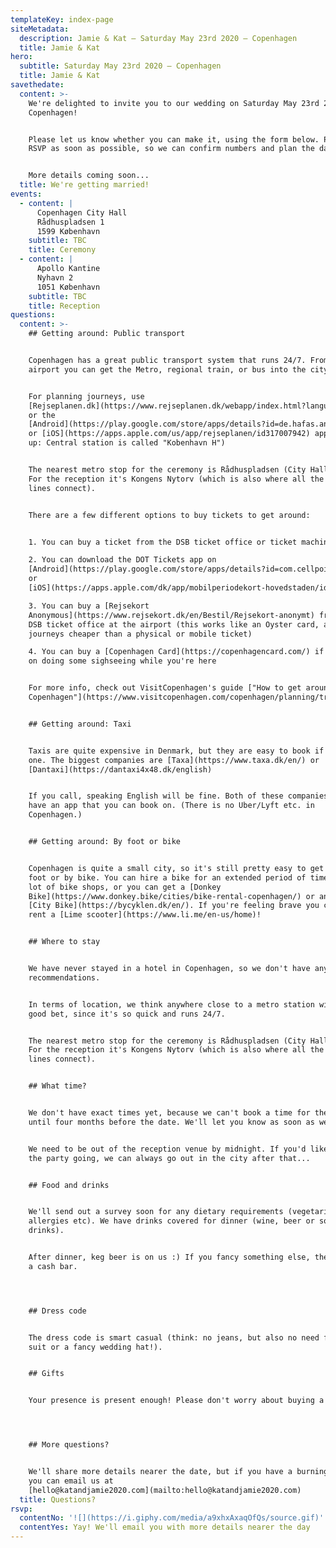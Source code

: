 ```yaml
---
templateKey: index-page
siteMetadata:
  description: Jamie & Kat — Saturday May 23rd 2020 — Copenhagen
  title: Jamie & Kat
hero:
  subtitle: Saturday May 23rd 2020 — Copenhagen
  title: Jamie & Kat
savethedate:
  content: >-
    We're delighted to invite you to our wedding on Saturday May 23rd 2020 in
    Copenhagen!


    Please let us know whether you can make it, using the form below. Please
    RSVP as soon as possible, so we can confirm numbers and plan the day.


    More details coming soon...
  title: We're getting married!
events:
  - content: |
      Copenhagen City Hall
      Rådhuspladsen 1
      1599 København
    subtitle: TBC
    title: Ceremony
  - content: |
      Apollo Kantine
      Nyhavn 2
      1051 København
    subtitle: TBC
    title: Reception
questions:
  content: >-
    ## Getting around: Public transport


    Copenhagen has a great public transport system that runs 24/7. From the
    airport you can get the Metro, regional train, or bus into the city centre.


    For planning journeys, use
    [Rejseplanen.dk](https://www.rejseplanen.dk/webapp/index.html?language=en_EN)
    or the
    [Android](https://play.google.com/store/apps/details?id=de.hafas.android.rejseplanen&hl=en_US)
    or [iOS](https://apps.apple.com/us/app/rejseplanen/id317007942) app. (Heads
    up: Central station is called "Kobenhavn H")


    The nearest metro stop for the ceremony is Rådhuspladsen (City Hall Square).
    For the reception it's Kongens Nytorv (which is also where all the metro
    lines connect).


    There are a few different options to buy tickets to get around:


    1. You can buy a ticket from the DSB ticket office or ticket machines

    2. You can download the DOT Tickets app on
    [Android](https://play.google.com/store/apps/details?id=com.cellpointmobile.mticket.travelcard.dsb)
    or
    [iOS](https://apps.apple.com/dk/app/mobilperiodekort-hovedstaden/id582247244)

    3. You can buy a [Rejsekort
    Anonymous](https://www.rejsekort.dk/en/Bestil/Rejsekort-anonymt) from the
    DSB ticket office at the airport (this works like an Oyster card, and makes
    journeys cheaper than a physical or mobile ticket)

    4. You can buy a [Copenhagen Card](https://copenhagencard.com/) if you plan
    on doing some sighseeing while you're here


    For more info, check out VisitCopenhagen's guide ["How to get around in
    Copenhagen"](https://www.visitcopenhagen.com/copenhagen/planning/transportation)


    ## Getting around: Taxi


    Taxis are quite expensive in Denmark, but they are easy to book if you need
    one. The biggest companies are [Taxa](https://www.taxa.dk/en/) or
    [Dantaxi](https://dantaxi4x48.dk/english)


    If you call, speaking English will be fine. Both of these companies also
    have an app that you can book on. (There is no Uber/Lyft etc. in
    Copenhagen.)


    ## Getting around: By foot or bike


    Copenhagen is quite a small city, so it's still pretty easy to get around by
    foot or by bike. You can hire a bike for an extended period of time from a
    lot of bike shops, or you can get a [Donkey
    Bike](https://www.donkey.bike/cities/bike-rental-copenhagen/) or an electric
    [City Bike](https://bycyklen.dk/en/). If you're feeling brave you can also
    rent a [Lime scooter](https://www.li.me/en-us/home)!


    ## Where to stay


    We have never stayed in a hotel in Copenhagen, so we don't have any personal
    recommendations.


    In terms of location, we think anywhere close to a metro station will be a
    good bet, since it's so quick and runs 24/7.


    The nearest metro stop for the ceremony is Rådhuspladsen (City Hall Square).
    For the reception it's Kongens Nytorv (which is also where all the metro
    lines connect).


    ## What time?


    We don't have exact times yet, because we can't book a time for the ceremony
    until four months before the date. We'll let you know as soon as we can.


    We need to be out of the reception venue by midnight. If you'd like to keep
    the party going, we can always go out in the city after that...


    ## Food and drinks


    We'll send out a survey soon for any dietary requirements (vegetarian,
    allergies etc). We have drinks covered for dinner (wine, beer or soft
    drinks).


    After dinner, keg beer is on us :) If you fancy something else, there'll be
    a cash bar.




    ## Dress code


    The dress code is smart casual (think: no jeans, but also no need for a full
    suit or a fancy wedding hat!).


    ## Gifts


    Your presence is present enough! Please don't worry about buying a gift.




    ## More questions?


    We'll share more details nearer the date, but if you have a burning question
    you can email us at
    [hello@katandjamie2020.com](mailto:hello@katandjamie2020.com)
  title: Questions?
rsvp:
  contentNo: '![](https://i.giphy.com/media/a9xhxAxaqOfQs/source.gif)'
  contentYes: Yay! We'll email you with more details nearer the day
---
```



